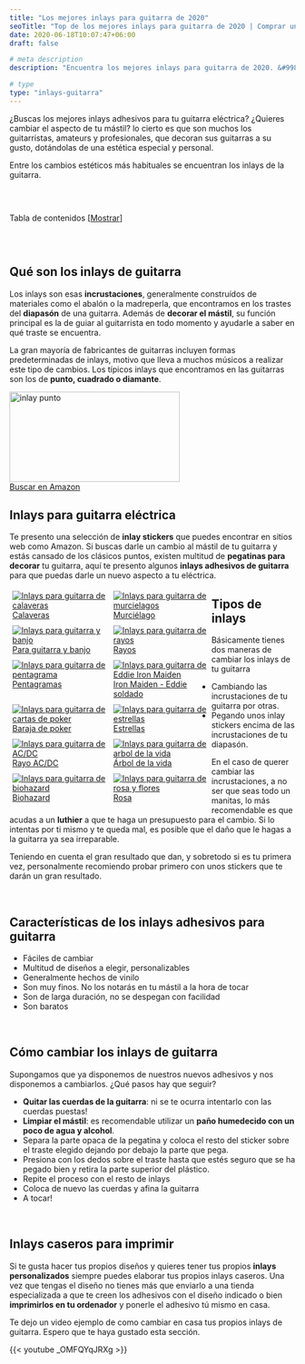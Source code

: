 ```yaml
---
title: "Los mejores inlays para guitarra de 2020"
seoTitle: "Top de los mejores inlays para guitarra de 2020 | Comprar una Guitarra"
date: 2020-06-18T10:07:47+06:00
draft: false

# meta description
description: "Encuentra los mejores inlays para guitarra de 2020. &#9989; Compra el Eddie de Iron Maiden, el rayo de AC/DC y muchos más"

# type
type: "inlays-guitarra"
---
```


¿Buscas los mejores inlays adhesivos para tu guitarra eléctrica? ¿Quieres cambiar el aspecto de tu mástil? lo cierto es 
que son muchos los guitarristas, amateurs y profesionales, que decoran sus guitarras a su gusto, dotándolas de una estética especial y personal.

Entre los cambios estéticos más habituales se encuentran los inlays de la guitarra.

&nbsp;

<div id="toc_container" class="toc_light_blue no_bullets" style="width: auto; display: table;">
  <p class="toc_title">Tabla de contenidos 
    <span class="toc_toggle">[<a id="toggle-link" href="javascript:void(0);" onclick="javascript:changeTocVisibility();">Mostrar</a>]</span>
  </p>
  <ul id="toc-list" class="toc_list" style="display: none;">
    <li><a href="#qué-son-los-inlays-de-guitarra"><span class="toc_number toc_depth_1">1</span> Qué son los inlays de guitarra&nbsp;</a></li>
    <li>
      <a href="#inlays-para-guitarra-eléctrica">
        <span class="toc_number toc_depth_1">2</span> Inlays para guitarra eléctrica
      </a>
    </li>
    <li><a href="#tipos-de-inlays"><span class="toc_number toc_depth_1">3</span> Tipos de inlays&nbsp;</a></li>
    <li><a href="#características-de-los-inlays-adhesivos-para-guitarra"><span class="toc_number toc_depth_1">4</span> Características de los inlays adhesivos para guitarra&nbsp;</a></li>
    <li><a href="#cómo-cambiar-los-inlays-de-guitarra"><span class="toc_number toc_depth_1">5</span> Cómo cambiar los inlays de guitarra&nbsp;</a></li>
    <li><a href="#inlays-caseros-para-imprimir"><span class="toc_number toc_depth_1">6</span> Inlays caseros para imprimir&nbsp;</a></li>
  </ul>
</div>

&nbsp;

## Qué son los inlays de guitarra

Los inlays son esas **incrustaciones**, generalmente construídos de materiales como el abalón o la madreperla, que encontramos 
en los trastes del **diapasón** de una guitarra. 
Además de **decorar el mástil**, su función principal es la de guiar al guitarrista en todo momento y ayudarle a saber 
en qué traste se encuentra.

La gran mayoría de fabricantes de guitarras incluyen formas predeterminadas de inlays, motivo que lleva a muchos músicos a realizar
este tipo de cambios. Los típicos inlays que encontramos en las guitarras son los de **punto, cuadrado o diamante**.

<div><img src="../../images/inlays-guitarra/inlays-punto.jpg" alt="inlay punto" width="300" height="159"></div>

<div>
	<a href="https://amzn.to/30WKyvK" class="btn" rel="nofollow noopener noreferrer" target="_blank">Buscar en Amazon</a>
</div>

## Inlays para guitarra eléctrica

Te presento una selección de **inlay stickers** que puedes encontrar en sitios web como Amazon. 
Si buscas darle un cambio al mástil de tu guitarra y estás cansado de los clásicos puntos, existen multitud de **pegatinas 
para decorar** tu guitarra, aquí te presento algunos **inlays adhesivos de guitarra** para que puedas darle un nuevo aspecto a tu eléctrica.

<div class="row">
      <div class="column" style="float: left; width: 33.33%; padding: 5px;">
        <a href="https://amzn.to/2YinNiK" rel="nofollow noopener noreferrer" target="_blank">
          <img src="../../images/inlays-guitarra/inlays-calavera.jpg" alt="Inlays para guitarra de calaveras">
          <figcaption>Calaveras</figcaption>
        </a>
      </div>
      <div class="column" style="float: left; width: 33.33%; padding: 5px;">
        <a href="https://amzn.to/3h4MjfX" rel="nofollow noopener noreferrer" target="_blank">
          <img src="../../images/inlays-guitarra/inlays-murcielago.jpg" alt="Inlays para guitarra de murcielagos">
          <figcaption>Murciélago</figcaption>
        </a>
      </div>
      <div class="column" style="float: left; width: 33.33%; padding: 5px;">
        <a href="https://amzn.to/2Y8wxIk" rel="nofollow noopener noreferrer" target="_blank">
          <img src="../../images/inlays-guitarra/inlays-guitarra-banjo.jpg" alt="Inlays para guitarra y banjo">
          <figcaption>Para guitarra y banjo</figcaption>
        </a>
      </div>
      <div class="column" style="float: left; width: 33.33%; padding: 5px;">
        <a href="https://amzn.to/3cF5LfL" rel="nofollow noopener noreferrer" target="_blank">
          <img src="../../images/inlays-guitarra/inlays-rayo.jpg" alt="Inlays para guitarra de rayos">
          <figcaption>Rayos</figcaption>
        </a>
      </div>
      <div class="column" style="float: left; width: 33.33%; padding: 5px;">
        <a href="https://amzn.to/2Ybon1O" rel="nofollow noopener noreferrer" target="_blank">
          <img src="../../images/inlays-guitarra/inlays-pentagrama.jpg" alt="Inlays para guitarra de pentagrama">
          <figcaption>Pentagramas</figcaption>
        </a>
      </div>
      <div class="column" style="float: left; width: 33.33%; padding: 5px;">
        <a href="https://amzn.to/3cLJGfw" rel="nofollow noopener noreferrer" target="_blank">
          <img src="../../images/inlays-guitarra/inlays-eddie-iron-maiden.jpg" alt="Inlays para guitarra de Eddie Iron Maiden">
          <figcaption>Iron Maiden - Eddie soldado</figcaption>
        </a>
      </div>
      <div class="column" style="float: left; width: 33.33%; padding: 5px;">
        <a href="https://amzn.to/37a1lfW" rel="nofollow noopener noreferrer" target="_blank">
          <img src="../../images/inlays-guitarra/inlays-poker.jpg" alt="Inlays para guitarra de cartas de poker">
          <figcaption>Baraja de poker</figcaption>
        </a>
      </div>
      <div class="column" style="float: left; width: 33.33%; padding: 5px;">
        <a href="https://amzn.to/3h9HW34" rel="nofollow noopener noreferrer" target="_blank">
          <img src="../../images/inlays-guitarra/inlays-estrellas.jpg" alt="Inlays para guitarra de estrellas">
          <figcaption>Estrellas</figcaption>
        </a>
      </div>
      <div class="column" style="float: left; width: 33.33%; padding: 5px;">
        <a href="https://amzn.to/2Y76dOA" rel="nofollow noopener noreferrer" target="_blank">
          <img src="../../images/inlays-guitarra/inlays-rayo-acdc.jpg" alt="Inlays para guitarra de AC/DC">
          <figcaption>Rayo AC/DC</figcaption>
        </a>
      </div>
      <div class="column" style="float: left; width: 33.33%; padding: 5px;">
        <a href="https://amzn.to/2Y9TMSi" rel="nofollow noopener noreferrer" target="_blank">
          <img src="../../images/inlays-guitarra/inlays-arbol-vida.jpg" alt="Inlays para guitarra de arbol de la vida">
          <figcaption>Árbol de la vida</figcaption>
        </a>
      </div>
      <div class="column" style="float: left; width: 33.33%; padding: 5px;">
        <a href="https://amzn.to/379LNJ9" rel="nofollow noopener noreferrer" target="_blank">
          <img src="../../images/inlays-guitarra/inlays-biohazard.jpg" alt="Inlays para guitarra de biohazard">
          <figcaption>Biohazard</figcaption>
        </a>
      </div>
      <div class="column" style="float: left; width: 33.33%; padding: 5px;">
        <a href="https://amzn.to/37b9MYp" rel="nofollow noopener noreferrer" target="_blank">
          <img src="../../images/inlays-guitarra/inlays-rosa-flor.jpg" alt="Inlays para guitarra de rosa y flores">
          <figcaption>Rosa</figcaption>
        </a>
      </div>
    </div>
    
## Tipos de inlays

Básicamente tienes dos maneras de cambiar los inlays de tu guitarra

* Cambiando las incrustaciones de tu guitarra por otras.
* Pegando unos inlay stickers encima de las incrustaciones de tu diapasón.

En el caso de querer cambiar las incrustaciones, a no ser que seas todo un manitas, lo más recomendable es que
acudas a un **luthier** a que te haga un presupuesto para el cambio. Si lo intentas por ti mismo y te queda mal, es posible que
el daño que le hagas a la guitarra ya sea irreparable.

Teniendo en cuenta el gran resultado que dan, y sobretodo si es tu primera vez, personalmente recomiendo probar primero
con unos stickers que te darán un gran resultado.

&nbsp;

## Características de los inlays adhesivos para guitarra

* Fáciles de cambiar
* Multitud de diseños a elegir, personalizables
* Generalmente hechos de vinilo
* Son muy finos. No los notarás en tu mástil a la hora de tocar
* Son de larga duración, no se despegan con facilidad
* Son baratos

&nbsp;

## Cómo cambiar los inlays de guitarra

Supongamos que ya disponemos de nuestros nuevos adhesivos y nos disponemos a cambiarlos. ¿Qué pasos hay que seguir?

* **Quitar las cuerdas de la guitarra**: ni se te ocurra intentarlo con las cuerdas puestas!
* **Limpiar el mástil**: es recomendable utilizar un **paño humedecido con un poco de agua y alcohol**.
* Separa la parte opaca de la pegatina y coloca el resto del sticker sobre el traste elegido dejando por debajo la parte que pega.
* Presiona con los dedos sobre el traste hasta que estés seguro que se ha pegado bien y retira la parte superior del plástico.
* Repite el proceso con el resto de inlays
* Coloca de nuevo las cuerdas y afina la guitarra
* A tocar!

&nbsp;

## Inlays caseros para imprimir

Si te gusta hacer tus propios diseños y quieres tener tus propios **inlays personalizados** siempre puedes elaborar tus propios 
inlays caseros. Una vez que tengas el diseño no tienes más que enviarlo a una tienda especializada a que te creen los adhesivos
con el diseño indicado o bien **imprimirlos en tu ordenador** y ponerle el adhesivo tú mismo en casa.

Te dejo un video ejemplo de como cambiar en casa tus propios inlays de guitarra. Espero que te haya gustado esta sección.

{{< youtube _OMFQYqJRXg >}}
